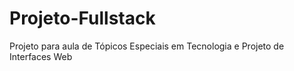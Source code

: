 # Projeto-Fullstack
Projeto para aula de Tópicos Especiais em Tecnologia e Projeto de Interfaces Web
